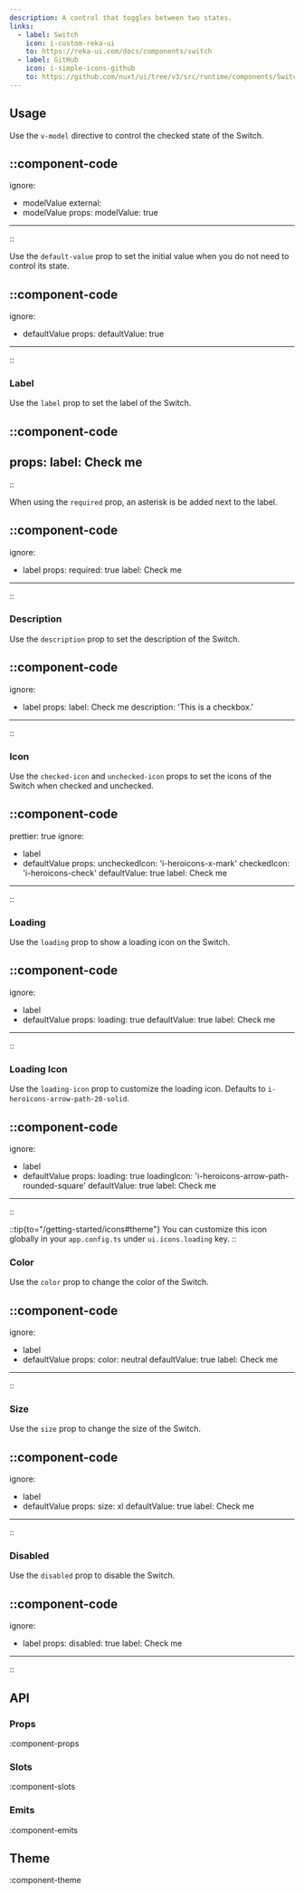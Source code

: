 ```yaml
---
description: A control that toggles between two states.
links:
  - label: Switch
    icon: i-custom-reka-ui
    to: https://reka-ui.com/docs/components/switch
  - label: GitHub
    icon: i-simple-icons-github
    to: https://github.com/nuxt/ui/tree/v3/src/runtime/components/Switch.vue
---
```


## Usage

Use the `v-model` directive to control the checked state of the Switch.

::component-code
---
ignore:
  - modelValue
external:
  - modelValue
props:
  modelValue: true
---
::

Use the `default-value` prop to set the initial value when you do not need to control its state.

::component-code
---
ignore:
  - defaultValue
props:
  defaultValue: true
---
::

### Label

Use the `label` prop to set the label of the Switch.

::component-code
---
props:
  label: Check me
---
::

When using the `required` prop, an asterisk is be added next to the label.

::component-code
---
ignore:
  - label
props:
  required: true
  label: Check me
---
::

### Description

Use the `description` prop to set the description of the Switch.

::component-code
---
ignore:
  - label
props:
  label: Check me
  description: 'This is a checkbox.'
---
::

### Icon

Use the `checked-icon` and `unchecked-icon` props to set the icons of the Switch when checked and unchecked.

::component-code
---
prettier: true
ignore:
  - label
  - defaultValue
props:
  uncheckedIcon: 'i-heroicons-x-mark'
  checkedIcon: 'i-heroicons-check'
  defaultValue: true
  label: Check me
---
::

### Loading

Use the `loading` prop to show a loading icon on the Switch.

::component-code
---
ignore:
  - label
  - defaultValue
props:
  loading: true
  defaultValue: true
  label: Check me
---
::

### Loading Icon

Use the `loading-icon` prop to customize the loading icon. Defaults to `i-heroicons-arrow-path-20-solid`.

::component-code
---
ignore:
  - label
  - defaultValue
props:
  loading: true
  loadingIcon: 'i-heroicons-arrow-path-rounded-square'
  defaultValue: true
  label: Check me
---
::

::tip{to="/getting-started/icons#theme"}
You can customize this icon globally in your `app.config.ts` under `ui.icons.loading` key.
::

### Color

Use the `color` prop to change the color of the Switch.

::component-code
---
ignore:
  - label
  - defaultValue
props:
  color: neutral
  defaultValue: true
  label: Check me
---
::

### Size

Use the `size` prop to change the size of the Switch.

::component-code
---
ignore:
  - label
  - defaultValue
props:
  size: xl
  defaultValue: true
  label: Check me
---
::

### Disabled

Use the `disabled` prop to disable the Switch.

::component-code
---
ignore:
  - label
props:
  disabled: true
  label: Check me
---
::

## API

### Props

:component-props

### Slots

:component-slots

### Emits

:component-emits

## Theme

:component-theme
